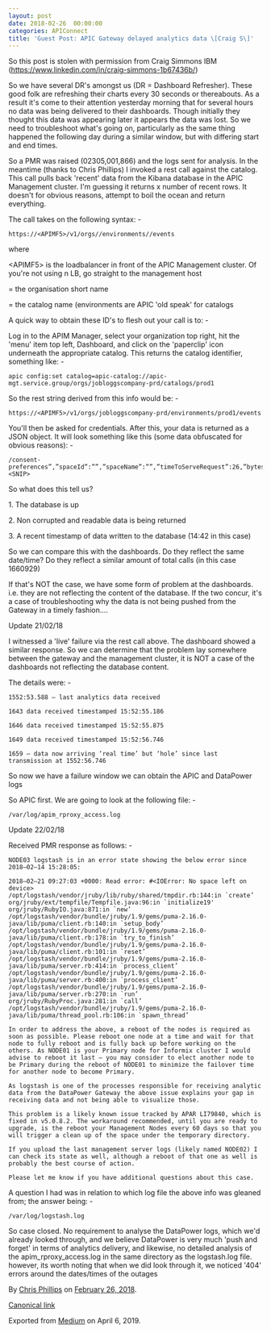 ```yaml
---
layout: post
date: 2018-02-26  00:00:00
categories: APIConnect
title: 'Guest Post: APIC Gateway delayed analytics data \[Craig S\]'
---
```



So this post is stolen with permission from Craig Simmons IBM
(<https://www.linkedin.com/in/craig-simmons-1b67436b/>)

So we have several DR's amongst us (DR = Dashboard Refresher). These
good folk are refreshing their charts every 30 seconds or thereabouts.
As a result it's come to their attention yesterday morning that for
several hours no data was being delivered to their dashboards. Though
initially they thought this data was appearing later it appears the data
was lost. So we need to troubleshoot what's going on, particularly as
the same thing happened the following day during a similar window, but
with differing start and end times.

So a PMR was raised (02305,001,866) and the logs sent for analysis. In
the meantime (thanks to Chris Phillips) I invoked a rest call against
the catalog. This call pulls back 'recent' data from the Kibana database
in the APIC Management cluster. I'm guessing it returns x number of
recent rows. It doesn't for obvious reasons, attempt to boil the ocean
and return everything.

The call takes on the following syntax: -

```
https://<APIMF5>/v1/orgs//environments//events
```

where

\<APIMF5\> is the loadbalancer in front of the APIC Management cluster.
Of you're not using n LB, go straight to the management host

 = the organisation short name

 = the catalog name (environments are APIC 'old speak' for
catalogs

A quick way to obtain these ID's to flesh out your call is to: -

Log in to the APIM Manager, select your organization top right, hit the
'menu' item top left, Dashboard, and click on the 'paperclip' icon
underneath the appropriate catalog. This returns the catalog identifier,
something like: -

```
apic config:set catalog=apic-catalog://apic-mgt.service.group/orgs/jobloggscompany-prd/catalogs/prod1
```

So the rest string derived from this info would be: -

```
https://<APIMF5>/v1/orgs/jobloggscompany-prd/environments/prod1/events
```

You'll then be asked for credentials. After this, your data is returned
as a JSON object. It will look something like this (some data obfuscated
for obvious reasons): -

```
/consent-preferences”,”spaceId”:””,”spaceName”:””,”timeToServeRequest”:26,”bytesSent”:2,”requestProtocol”:”https”,”requestMethod”:”GET”,”uriPath”:”/
<SNIP>
```

So what does this tell us?

1\. The database is up

2\. Non corrupted and readable data is being returned

3\. A recent timestamp of data written to the database (14:42 in this
case)

So we can compare this with the dashboards. Do they reflect the same
date/time? Do they reflect a similar amount of total calls (in this case
1660929)

If that's NOT the case, we have some form of problem at the dashboards.
i.e. they are not reflecting the content of the database. If the two
concur, it's a case of troubleshooting why the data is not being pushed
from the Gateway in a timely fashion....

Update 21/02/18

I witnessed a 'live' failure via the rest call above. The dashboard
showed a similar response. So we can determine that the problem lay
somewhere between the gateway and the management cluster, it is NOT a
case of the dashboards not reflecting the database content.

The details were: -

```
1552:53.588 — last analytics data received
```

```
1643 data received timestamped 15:52:55.186
```

```
1646 data received timestamped 15:52:55.875
```

```
1649 data received timestamped 15:52:56.746
```

```
1659 — data now arriving ‘real time’ but ‘hole’ since last transmission at 1552:56.746
```

So now we have a failure window we can obtain the APIC and DataPower
logs

So APIC first. We are going to look at the following file: -

```
/var/log/apim_rproxy_access.log
```

Update 22/02/18

Received PMR response as follows: -

```
NODE03 logstash is in an error state showing the below error since 2018–02–14 15:28:05:
```

```
2018–02–21 09:27:03 +0000: Read error: #<IOError: No space left on device>
/opt/logstash/vendor/jruby/lib/ruby/shared/tmpdir.rb:144:in `create’
org/jruby/ext/tempfile/Tempfile.java:96:in `initialize19'
org/jruby/RubyIO.java:871:in `new’
/opt/logstash/vendor/bundle/jruby/1.9/gems/puma-2.16.0-java/lib/puma/client.rb:140:in `setup_body’
/opt/logstash/vendor/bundle/jruby/1.9/gems/puma-2.16.0-java/lib/puma/client.rb:178:in `try_to_finish’
/opt/logstash/vendor/bundle/jruby/1.9/gems/puma-2.16.0-java/lib/puma/client.rb:101:in `reset’
/opt/logstash/vendor/bundle/jruby/1.9/gems/puma-2.16.0-java/lib/puma/server.rb:414:in `process_client’
/opt/logstash/vendor/bundle/jruby/1.9/gems/puma-2.16.0-java/lib/puma/server.rb:400:in `process_client’
/opt/logstash/vendor/bundle/jruby/1.9/gems/puma-2.16.0-java/lib/puma/server.rb:270:in `run’
org/jruby/RubyProc.java:281:in `call’
/opt/logstash/vendor/bundle/jruby/1.9/gems/puma-2.16.0-java/lib/puma/thread_pool.rb:106:in `spawn_thread’
```

```
In order to address the above, a reboot of the nodes is required as soon as possible. Please reboot one node at a time and wait for that node to fully reboot and is fully back up before working on the others. As NODE01 is your Primary node for Informix cluster I would advise to reboot it last — you may consider to elect another node to be Primary during the reboot of NODE01 to minimize the failover time for another node to become Primary.
```

```
As logstash is one of the processes responsible for receiving analytic data from the DataPower Gateway the above issue explains your gap in receiving data and not being able to visualize those.
```

```
This problem is a likely known issue tracked by APAR LI79840, which is fixed in v5.0.8.2. The workaround recommended, until you are ready to upgrade, is the reboot your Management Nodes every 60 days so that you will trigger a clean up of the space under the temporary directory.
```

```
If you upload the last management server logs (likely named NODE02) I can check its state as well, although a reboot of that one as well is probably the best course of action.
```

```
Please let me know if you have additional questions about this case.
```

A question I had was in relation to which log file the above info was
gleaned from; the answer being: -

```
/var/log/logstash.log
```

So case closed. No requirement to analyse the DataPower logs, which we'd
already looked through, and we believe DataPower is very much 'push and
forget' in terms of analytics delivery, and likewise, no detailed
analysis of the apim\_rproxy\_access.log in the same directory as the
logstash.log file. however, its worth noting that when we did look
through it, we noticed '404' errors around the dates/times of the
outages





By [Chris Phillips](https://medium.com/@cminion) on
[February 26, 2018](https://medium.com/p/47171f13b91f).

[Canonical
link](https://medium.com/@cminion/guest-post-apic-gateway-delayed-analytics-data-craig-s-47171f13b91f)

Exported from [Medium](https://medium.com) on April 6, 2019.

